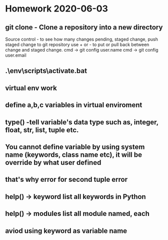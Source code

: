 # Homework 2020-06-03
## git clone  - Clone a repository into a new directory
Source control - to see how many changes pending, staged change, push staged change to git repository  use + or - to put or pull back between change and staged change.
cmd -> git config user.name 
cmd -> git config user.email

## .\env\scripts\activate.bat
## virtual env  work
## define a,b,c variables in virtual enviroment
## type() -tell variable's data type  such as, integer, float, str, list, tuple etc.
## You cannot define variable by using system name (keywords, class name etc), it will be override by what user defined 
## that's why error for second tuple error

## help() -> keyword list  all keywords in Python
## help() -> modules list all module named, each 
## aviod using keyword as variable name